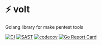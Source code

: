 # ⚡ volt
Golang library for make pentest tools

[![CI](https://github.com/hahwul/volt/actions/workflows/go.yml/badge.svg)](https://github.com/hahwul/volt/actions/workflows/go.yml)
[![SAST](https://github.com/hahwul/volt/actions/workflows/codeql-analysis.yml/badge.svg)](https://github.com/hahwul/volt/actions/workflows/codeql-analysis.yml)
[![codecov](https://codecov.io/gh/hahwul/volt/branch/main/graph/badge.svg?token=CWKAALFSHT)](https://codecov.io/gh/hahwul/volt)
[![Go Report Card](https://goreportcard.com/badge/github.com/hahwul/volt)](https://goreportcard.com/report/github.com/hahwul/volt)
